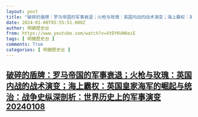 ```yaml
---
layout: post
title: "破碎的盾牌：罗马帝国的军事衰退；火枪与玫瑰：英国内战的战术演变；海上霸权：英国皇家海军的崛起与统治：战争史纵深剖析：世界历史上的军事演变20240108"
date: 2024-01-08T05:55:51.000Z
author: 明鏡歷史台
from: https://www.youtube.com/watch?v=XtDYKUN6eiE
tags: [ 明鏡歷史台 ]
comments: True
categories: [ 明鏡歷史台 ]
---
```

<!--1704693351000-->
[破碎的盾牌：罗马帝国的军事衰退；火枪与玫瑰：英国内战的战术演变；海上霸权：英国皇家海军的崛起与统治：战争史纵深剖析：世界历史上的军事演变20240108](https://www.youtube.com/watch?v=XtDYKUN6eiE)
------

<div>

</div>

